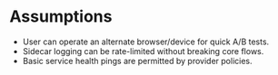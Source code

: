 # Assumptions
- User can operate an alternate browser/device for quick A/B tests.
- Sidecar logging can be rate-limited without breaking core flows.
- Basic service health pings are permitted by provider policies.